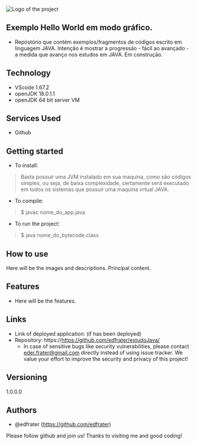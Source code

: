 ![Logo of the project](http://logo_link)
 
## Exemplo Hello World em modo gráfico.
 
- Repóstório que contém exemplos/fragmentos de códigos escrito em linguagem JAVA. Intenção é mostrar a progressão - fácil ao avançado - a medida que avanço nos estudos em JAVA. Em construção.
 

## Technology 

* VScode 1.67.2
* openJDK 18.0.1.1
* openJDK 64 bit server VM
 
## Services Used
 
* Github
 
## Getting started
 
* To install:
> Basta possuir uma JVM instalado em sua maquina, como são códigos simples, ou seja, de baixa complexidade, certamente será executado em todos os sistemas que possuir uma maquina vrtual JAVA.

* To compile:
>    $ javac nome_do_app.java

* To run the project:
>    $ java nome_do_bytecode.class
 
## How to use
 
Here will be the images and descriptions. Principal content.
 
## Features
 
  - Here will be the features.
 
## Links
 
  - Link of deployed application: (if has been deployed)
  - Repository: https://https://github.com/edfrater/estudoJava/
    - In case of sensitive bugs like security vulnerabilities, please contact
      eder.frater@gmail.com directly instead of using issue tracker. We value your effort
      to improve the security and privacy of this project!
 
 
## Versioning
 
1.0.0.0
 
 
## Authors
 
* @edfrater (https://github.com/edfrater)
 
 
Please follow github and join us!
Thanks to visiting me and good coding!

